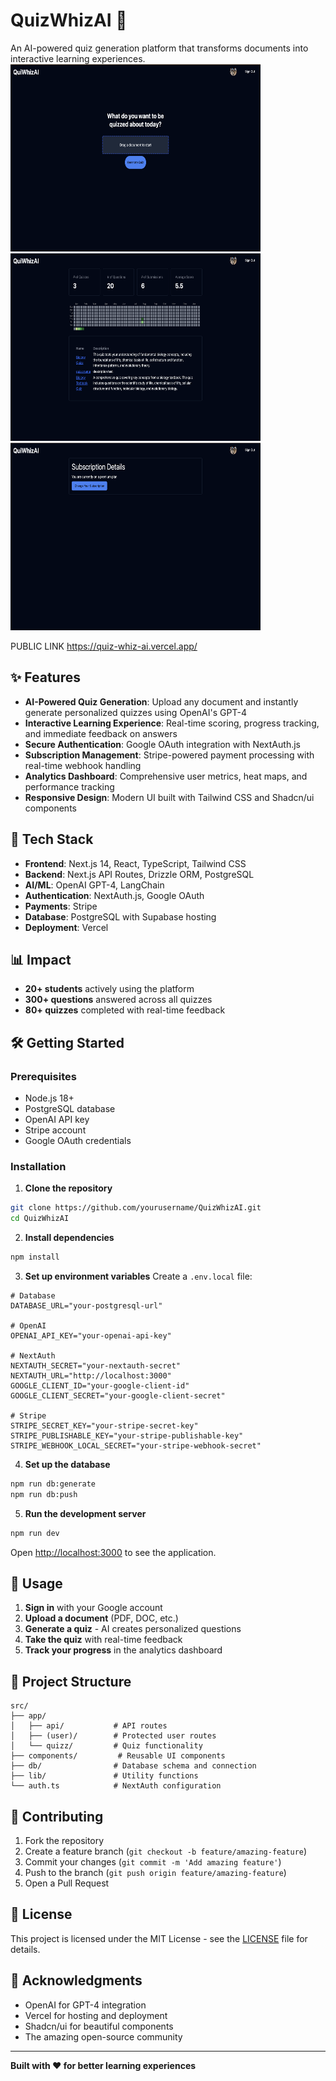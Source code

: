 # QuizWhizAI 🧠

An AI-powered quiz generation platform that transforms documents into interactive learning experiences.
<img src="https://github.com/Kairavparikh/QuizWhizAI/blob/main/public/images/quiz.png" alt="QuizWhizAI Screenshot Quiz Screen" width="400" height="300" />
<img src="https://github.com/Kairavparikh/QuizWhizAI/blob/main/public/images/dashboard.png" alt="QuizWhizAI Screenshot Dashboard" width="400" height="300" />
<img src="https://github.com/Kairavparikh/QuizWhizAI/blob/main/public/images/billing.png" alt="QuizWhizAI Screenshot Billing" width="400" height="300" />



PUBLIC LINK https://quiz-whiz-ai.vercel.app/
## ✨ Features

- **AI-Powered Quiz Generation**: Upload any document and instantly generate personalized quizzes using OpenAI's GPT-4
- **Interactive Learning Experience**: Real-time scoring, progress tracking, and immediate feedback on answers
- **Secure Authentication**: Google OAuth integration with NextAuth.js
- **Subscription Management**: Stripe-powered payment processing with real-time webhook handling
- **Analytics Dashboard**: Comprehensive user metrics, heat maps, and performance tracking
- **Responsive Design**: Modern UI built with Tailwind CSS and Shadcn/ui components

## 🚀 Tech Stack

- **Frontend**: Next.js 14, React, TypeScript, Tailwind CSS
- **Backend**: Next.js API Routes, Drizzle ORM, PostgreSQL
- **AI/ML**: OpenAI GPT-4, LangChain
- **Authentication**: NextAuth.js, Google OAuth
- **Payments**: Stripe
- **Database**: PostgreSQL with Supabase hosting
- **Deployment**: Vercel

## 📊 Impact

- **20+ students** actively using the platform
- **300+ questions** answered across all quizzes
- **80+ quizzes** completed with real-time feedback

## 🛠️ Getting Started

### Prerequisites
- Node.js 18+ 
- PostgreSQL database
- OpenAI API key
- Stripe account
- Google OAuth credentials

### Installation

1. **Clone the repository**
```bash
git clone https://github.com/yourusername/QuizWhizAI.git
cd QuizWhizAI
```

2. **Install dependencies**
```bash
npm install
```

3. **Set up environment variables**
Create a `.env.local` file:
```env
# Database
DATABASE_URL="your-postgresql-url"

# OpenAI
OPENAI_API_KEY="your-openai-api-key"

# NextAuth
NEXTAUTH_SECRET="your-nextauth-secret"
NEXTAUTH_URL="http://localhost:3000"
GOOGLE_CLIENT_ID="your-google-client-id"
GOOGLE_CLIENT_SECRET="your-google-client-secret"

# Stripe
STRIPE_SECRET_KEY="your-stripe-secret-key"
STRIPE_PUBLISHABLE_KEY="your-stripe-publishable-key"
STRIPE_WEBHOOK_LOCAL_SECRET="your-stripe-webhook-secret"
```

4. **Set up the database**
```bash
npm run db:generate
npm run db:push
```

5. **Run the development server**
```bash
npm run dev
```

Open [http://localhost:3000](http://localhost:3000) to see the application.

## 📖 Usage

1. **Sign in** with your Google account
2. **Upload a document** (PDF, DOC, etc.)
3. **Generate a quiz** - AI creates personalized questions
4. **Take the quiz** with real-time feedback
5. **Track your progress** in the analytics dashboard

## 📁 Project Structure

```
src/
├── app/
│   ├── api/           # API routes
│   ├── (user)/        # Protected user routes
│   └── quizz/         # Quiz functionality
├── components/         # Reusable UI components
├── db/                # Database schema and connection
├── lib/               # Utility functions
└── auth.ts            # NextAuth configuration
```

## 🤝 Contributing

1. Fork the repository
2. Create a feature branch (`git checkout -b feature/amazing-feature`)
3. Commit your changes (`git commit -m 'Add amazing feature'`)
4. Push to the branch (`git push origin feature/amazing-feature`)
5. Open a Pull Request

## 📄 License

This project is licensed under the MIT License - see the [LICENSE](LICENSE) file for details.

## 🙏 Acknowledgments

- OpenAI for GPT-4 integration
- Vercel for hosting and deployment
- Shadcn/ui for beautiful components
- The amazing open-source community

---

**Built with ❤️ for better learning experiences**
